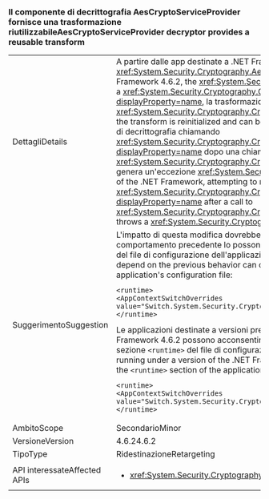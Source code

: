 ### <a name="aescryptoserviceprovider-decryptor-provides-a-reusable-transform"></a><span data-ttu-id="5d61f-101">Il componente di decrittografia AesCryptoServiceProvider fornisce una trasformazione riutilizzabile</span><span class="sxs-lookup"><span data-stu-id="5d61f-101">AesCryptoServiceProvider decryptor provides a reusable transform</span></span>

|   |   |
|---|---|
|<span data-ttu-id="5d61f-102">Dettagli</span><span class="sxs-lookup"><span data-stu-id="5d61f-102">Details</span></span>|<span data-ttu-id="5d61f-103">A partire dalle app destinate a .NET Framework 4.6.2, il componente di decrittografia <xref:System.Security.Cryptography.AesCryptoServiceProvider> fornisce una trasformazione riutilizzabile.</span><span class="sxs-lookup"><span data-stu-id="5d61f-103">Starting with apps that target the .NET Framework 4.6.2, the <xref:System.Security.Cryptography.AesCryptoServiceProvider> decryptor provides a reusable transform.</span></span> <span data-ttu-id="5d61f-104">Dopo una chiamata a <xref:System.Security.Cryptography.CryptoAPITransform.TransformFinalBlock(System.Byte[],System.Int32,System.Int32)?displayProperty=name>, la trasformazione viene reinizializzata e può essere riutilizzata.</span><span class="sxs-lookup"><span data-stu-id="5d61f-104">After a call to <xref:System.Security.Cryptography.CryptoAPITransform.TransformFinalBlock(System.Byte[],System.Int32,System.Int32)?displayProperty=name>, the transform is reinitialized and can be reused.</span></span> <span data-ttu-id="5d61f-105">Per le app destinate a versioni precedenti di .NET Framework, il tentativo di riusare il componente di decrittografia chiamando <xref:System.Security.Cryptography.CryptoAPITransform.TransformBlock(System.Byte[],System.Int32,System.Int32,System.Byte[],System.Int32)?displayProperty=name> dopo una chiamata a <xref:System.Security.Cryptography.CryptoAPITransform.TransformFinalBlock(System.Byte[],System.Int32,System.Int32)?displayProperty=name> genera un'eccezione <xref:System.Security.Cryptography.CryptographicException> o produce dati danneggiati.</span><span class="sxs-lookup"><span data-stu-id="5d61f-105">For apps that target earlier versions of the .NET Framework, attempting to reuse the decryptor by calling <xref:System.Security.Cryptography.CryptoAPITransform.TransformBlock(System.Byte[],System.Int32,System.Int32,System.Byte[],System.Int32)?displayProperty=name> after a call to <xref:System.Security.Cryptography.CryptoAPITransform.TransformFinalBlock(System.Byte[],System.Int32,System.Int32)?displayProperty=name> throws a <xref:System.Security.Cryptography.CryptographicException> or produces corrupted data.</span></span>|
|<span data-ttu-id="5d61f-106">Suggerimento</span><span class="sxs-lookup"><span data-stu-id="5d61f-106">Suggestion</span></span>|<span data-ttu-id="5d61f-107">L'impatto di questa modifica dovrebbe essere minimo, dato che questo è il comportamento previsto. Le applicazioni che dipendono dal comportamento precedente lo possono rifiutare esplicitamente aggiungendo l'impostazione di configurazione seguente alla sezione <code>&lt;runtime&gt;</code> del file di configurazione dell'applicazione:</span><span class="sxs-lookup"><span data-stu-id="5d61f-107">The impact of this change should be minimal, since this is the expected behavior.Applications that depend on the previous behavior can opt out of it using it by adding the following configuration setting to the <code>&lt;runtime&gt;</code> section of the application's configuration file:</span></span><pre><code class="language-xml">&lt;runtime&gt;&#13;&#10;&lt;AppContextSwitchOverrides value=&quot;Switch.System.Security.Cryptography.AesCryptoServiceProvider.DontCorrectlyResetDecryptor=true&quot;/&gt;&#13;&#10;&lt;/runtime&gt;&#13;&#10;</code></pre><span data-ttu-id="5d61f-108">Le applicazioni destinate a versioni precedenti di .NET Framework ma in esecuzione su una versione uguale o successiva a .NET Framework .NET Framework 4.6.2 possono acconsentire esplicitamente a questo comportamento aggiungendo l'impostazione di configurazione seguente alla sezione <code>&lt;runtime&gt;</code> del file di configurazione dell'applicazione:</span><span class="sxs-lookup"><span data-stu-id="5d61f-108">In addition, applications that target a previous version of the .NET Framework but are running under a version of the .NET Framework starting with .NET Framework 4.6.2 can opt in to it by adding the following configuration setting to the <code>&lt;runtime&gt;</code> section of the application's configuration file:</span></span><pre><code class="language-xml">&lt;runtime&gt;&#13;&#10;&lt;AppContextSwitchOverrides value=&quot;Switch.System.Security.Cryptography.AesCryptoServiceProvider.DontCorrectlyResetDecryptor=false&quot;/&gt;&#13;&#10;&lt;/runtime&gt;&#13;&#10;</code></pre>|
|<span data-ttu-id="5d61f-109">Ambito</span><span class="sxs-lookup"><span data-stu-id="5d61f-109">Scope</span></span>|<span data-ttu-id="5d61f-110">Secondario</span><span class="sxs-lookup"><span data-stu-id="5d61f-110">Minor</span></span>|
|<span data-ttu-id="5d61f-111">Versione</span><span class="sxs-lookup"><span data-stu-id="5d61f-111">Version</span></span>|<span data-ttu-id="5d61f-112">4.6.2</span><span class="sxs-lookup"><span data-stu-id="5d61f-112">4.6.2</span></span>|
|<span data-ttu-id="5d61f-113">Tipo</span><span class="sxs-lookup"><span data-stu-id="5d61f-113">Type</span></span>|<span data-ttu-id="5d61f-114">Ridestinazione</span><span class="sxs-lookup"><span data-stu-id="5d61f-114">Retargeting</span></span>|
|<span data-ttu-id="5d61f-115">API interessate</span><span class="sxs-lookup"><span data-stu-id="5d61f-115">Affected APIs</span></span>|<ul><li><xref:System.Security.Cryptography.AesCryptoServiceProvider.CreateDecryptor?displayProperty=nameWithType></li></ul>|

